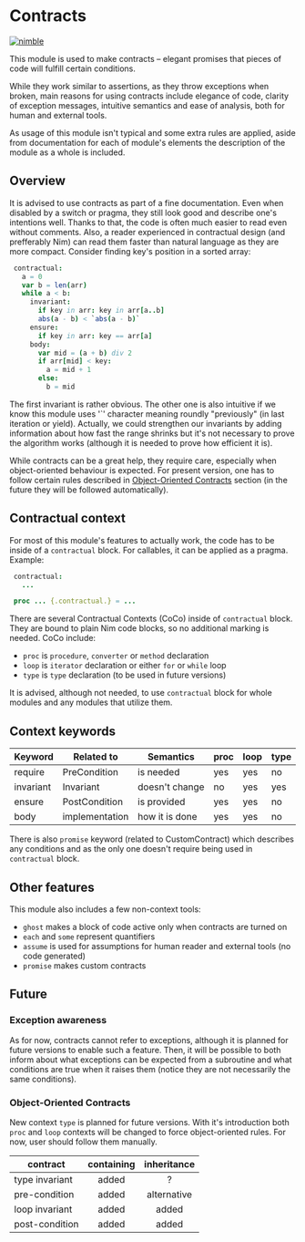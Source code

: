 # Contracts
[![nimble](https://raw.githubusercontent.com/yglukhov/nimble-tag/master/nimble_js.png)](https://github.com/yglukhov/nimble-tag)

This module is used to make contracts – elegant promises that
pieces of code will fulfill certain conditions.

While they work similar to assertions, as they throw exceptions
when broken, main reasons for using contracts include elegance
of code, clarity of exception messages, intuitive semantics and
ease of analysis, both for human and external tools.

As usage of this module isn't typical and some extra rules are
applied, aside from documentation for each of module's elements
the description of the module as a whole is included.

## Overview
It is advised to use contracts as part of a fine documentation.
Even when disabled by a switch or pragma, they still look good
and describe one's intentions well. Thanks to that, the code is
often much easier to read even without comments. Also,  a reader
experienced in contractual design (and prefferably Nim) can read
them faster than natural language as they are more compact.
Consider finding key's position in a sorted array:

```nim
 contractual:
   a = 0
   var b = len(arr)
   while a < b:
     invariant:
       if key in arr: key in arr[a..b]
       abs(a - b) < `abs(a - b)`
     ensure:
       if key in arr: key == arr[a]
     body:
       var mid = (a + b) div 2
       if arr[mid] < key:
         a = mid + 1
       else:
         b = mid
```

The first invariant is rather obvious. The other one is also intuitive
if we know this module uses '`' character meaning roundly
"previously" (in last iteration or yield). Actually, we could
strengthen our invariants by adding information about how fast
the range shrinks but it's not necessary to prove the algorithm
works (although it is needed to prove how efficient it is).

While contracts can be a great help, they require care, especially
when object-oriented behaviour is expected. For present version,
one has to follow certain rules described in
[Object-Oriented Contracts](#object-oriented-contracts)
section (in the future they will be followed automatically).

## Contractual context
For most of this module's features to actually work, the code has
to be inside of a ``contractual`` block. For callables, it can
be applied as a pragma.
Example:

```nim
 contractual:
   ...

 proc ... {.contractual.} = ...
```

There are several Contractual Contexts (CoCo) inside of ``contractual``
block. They are bound to plain Nim code blocks, so no additional marking
is needed. CoCo include:
- `proc` is ``procedure``, ``converter`` or ``method`` declaration
- `loop` is ``iterator`` declaration or either ``for`` or ``while`` loop
- `type` is ``type`` declaration (to be used in future versions)

It is advised, although not needed, to use ``contractual`` block
for whole modules and any modules that utilize them.


## Context keywords
 Keyword   |  Related to    |    Semantics   |proc|loop|type
-----------|----------------|----------------|----|----|----
 require   |  PreCondition  |   is needed    | yes| yes|  no
 invariant | Invariant      | doesn't change |  no| yes| yes
 ensure    | PostCondition  |   is provided  | yes| yes|  no
 body      | implementation | how it is done | yes| yes|  no

There is also ``promise`` keyword (related to CustomContract) which
describes any conditions and as the only one doesn't require being
used in ``contractual`` block.

## Other features
This module also includes a few non-context tools:
- ``ghost`` makes a block of code active only when contracts are turned on
- ``each`` and ``some`` represent quantifiers
- ``assume`` is used for assumptions for human reader and external tools (no code generated)
- ``promise`` makes custom contracts

## Future
### Exception awareness
As for now, contracts cannot refer to exceptions, although it is planned for future versions
to enable such a feature. Then, it will be possible to both inform about what exceptions
can be expected from a subroutine and what conditions are true when it raises them (notice
they are not necessarily the same conditions).

### Object-Oriented Contracts
New context `type` is planned for future versions. With it's introduction both
`proc` and `loop` contexts will be changed to force object-oriented rules.
For now, user should follow them manually.

|     contract   |  containing | inheritance |
|----------------|:-----------:|:-----------:|
| type invariant |    added    |      ?      |
|  pre-condition |    added    | alternative |
| loop invariant |    added    |    added    |
| post-condition |    added    |    added    |
